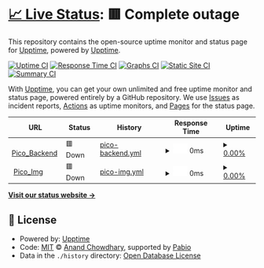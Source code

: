 # [📈 Live Status](https://upptime.github.io/upptime): <!--live status--> **🟥 Complete outage**

This repository contains the open-source uptime monitor and status page for [Upptime](https://upptime.js.org), powered by [Upptime](https://github.com/upptime/upptime).

[![Uptime CI](https://github.com/upptime/upptime/workflows/Uptime%20CI/badge.svg)](https://github.com/upptime/upptime/actions?query=workflow%3A%22Uptime+CI%22)
[![Response Time CI](https://github.com/upptime/upptime/workflows/Response%20Time%20CI/badge.svg)](https://github.com/upptime/upptime/actions?query=workflow%3A%22Response+Time+CI%22)
[![Graphs CI](https://github.com/upptime/upptime/workflows/Graphs%20CI/badge.svg)](https://github.com/upptime/upptime/actions?query=workflow%3A%22Graphs+CI%22)
[![Static Site CI](https://github.com/upptime/upptime/workflows/Static%20Site%20CI/badge.svg)](https://github.com/upptime/upptime/actions?query=workflow%3A%22Static+Site+CI%22)
[![Summary CI](https://github.com/upptime/upptime/workflows/Summary%20CI/badge.svg)](https://github.com/upptime/upptime/actions?query=workflow%3A%22Summary+CI%22)

With [Upptime](https://upptime.js.org), you can get your own unlimited and free uptime monitor and status page, powered entirely by a GitHub repository. We use [Issues](https://github.com/upptime/upptime/issues) as incident reports, [Actions](https://github.com/upptime/upptime/actions) as uptime monitors, and [Pages](https://upptime.github.io/upptime) for the status page.

<!--start: status pages-->
<!-- This summary is generated by Upptime (https://github.com/upptime/upptime) -->
<!-- Do not edit this manually, your changes will be overwritten -->
<!-- prettier-ignore -->
| URL | Status | History | Response Time | Uptime |
| --- | ------ | ------- | ------------- | ------ |
| <img alt="" src="https://icons.duckduckgo.com/ip3/pico.cloudlan.space.ico" height="13"> [Pico_Backend](https://pico.cloudlan.space) | 🟥 Down | [pico-backend.yml](https://github.com/Lyc0430/pico_status/commits/HEAD/history/pico-backend.yml) | <details><summary><img alt="Response time graph" src="./graphs/pico-backend/response-time-week.png" height="20"> 0ms</summary><br><a href="https://lyc0430.github.io/history/pico-backend"><img alt="Response time 1170" src="https://img.shields.io/endpoint?url=https%3A%2F%2Fraw.githubusercontent.com%2FLyc0430%2Fpico_status%2FHEAD%2Fapi%2Fpico-backend%2Fresponse-time.json"></a><br><a href="https://lyc0430.github.io/history/pico-backend"><img alt="24-hour response time 0" src="https://img.shields.io/endpoint?url=https%3A%2F%2Fraw.githubusercontent.com%2FLyc0430%2Fpico_status%2FHEAD%2Fapi%2Fpico-backend%2Fresponse-time-day.json"></a><br><a href="https://lyc0430.github.io/history/pico-backend"><img alt="7-day response time 0" src="https://img.shields.io/endpoint?url=https%3A%2F%2Fraw.githubusercontent.com%2FLyc0430%2Fpico_status%2FHEAD%2Fapi%2Fpico-backend%2Fresponse-time-week.json"></a><br><a href="https://lyc0430.github.io/history/pico-backend"><img alt="30-day response time 0" src="https://img.shields.io/endpoint?url=https%3A%2F%2Fraw.githubusercontent.com%2FLyc0430%2Fpico_status%2FHEAD%2Fapi%2Fpico-backend%2Fresponse-time-month.json"></a><br><a href="https://lyc0430.github.io/history/pico-backend"><img alt="1-year response time 1170" src="https://img.shields.io/endpoint?url=https%3A%2F%2Fraw.githubusercontent.com%2FLyc0430%2Fpico_status%2FHEAD%2Fapi%2Fpico-backend%2Fresponse-time-year.json"></a></details> | <details><summary><a href="https://lyc0430.github.io/history/pico-backend">0.00%</a></summary><a href="https://lyc0430.github.io/history/pico-backend"><img alt="All-time uptime 44.23%" src="https://img.shields.io/endpoint?url=https%3A%2F%2Fraw.githubusercontent.com%2FLyc0430%2Fpico_status%2FHEAD%2Fapi%2Fpico-backend%2Fuptime.json"></a><br><a href="https://lyc0430.github.io/history/pico-backend"><img alt="24-hour uptime 0.00%" src="https://img.shields.io/endpoint?url=https%3A%2F%2Fraw.githubusercontent.com%2FLyc0430%2Fpico_status%2FHEAD%2Fapi%2Fpico-backend%2Fuptime-day.json"></a><br><a href="https://lyc0430.github.io/history/pico-backend"><img alt="7-day uptime 0.00%" src="https://img.shields.io/endpoint?url=https%3A%2F%2Fraw.githubusercontent.com%2FLyc0430%2Fpico_status%2FHEAD%2Fapi%2Fpico-backend%2Fuptime-week.json"></a><br><a href="https://lyc0430.github.io/history/pico-backend"><img alt="30-day uptime 0.00%" src="https://img.shields.io/endpoint?url=https%3A%2F%2Fraw.githubusercontent.com%2FLyc0430%2Fpico_status%2FHEAD%2Fapi%2Fpico-backend%2Fuptime-month.json"></a><br><a href="https://lyc0430.github.io/history/pico-backend"><img alt="1-year uptime 44.23%" src="https://img.shields.io/endpoint?url=https%3A%2F%2Fraw.githubusercontent.com%2FLyc0430%2Fpico_status%2FHEAD%2Fapi%2Fpico-backend%2Fuptime-year.json"></a></details>
| <img alt="" src="https://icons.duckduckgo.com/ip3/pico.cloudlan.space.ico" height="13"> [Pico_Img](https://pico.cloudlan.space/media/f3cd1b310a55b3198859224805a98226cffc177d-320.jpg) | 🟥 Down | [pico-img.yml](https://github.com/Lyc0430/pico_status/commits/HEAD/history/pico-img.yml) | <details><summary><img alt="Response time graph" src="./graphs/pico-img/response-time-week.png" height="20"> 0ms</summary><br><a href="https://lyc0430.github.io/history/pico-img"><img alt="Response time 753" src="https://img.shields.io/endpoint?url=https%3A%2F%2Fraw.githubusercontent.com%2FLyc0430%2Fpico_status%2FHEAD%2Fapi%2Fpico-img%2Fresponse-time.json"></a><br><a href="https://lyc0430.github.io/history/pico-img"><img alt="24-hour response time 0" src="https://img.shields.io/endpoint?url=https%3A%2F%2Fraw.githubusercontent.com%2FLyc0430%2Fpico_status%2FHEAD%2Fapi%2Fpico-img%2Fresponse-time-day.json"></a><br><a href="https://lyc0430.github.io/history/pico-img"><img alt="7-day response time 0" src="https://img.shields.io/endpoint?url=https%3A%2F%2Fraw.githubusercontent.com%2FLyc0430%2Fpico_status%2FHEAD%2Fapi%2Fpico-img%2Fresponse-time-week.json"></a><br><a href="https://lyc0430.github.io/history/pico-img"><img alt="30-day response time 0" src="https://img.shields.io/endpoint?url=https%3A%2F%2Fraw.githubusercontent.com%2FLyc0430%2Fpico_status%2FHEAD%2Fapi%2Fpico-img%2Fresponse-time-month.json"></a><br><a href="https://lyc0430.github.io/history/pico-img"><img alt="1-year response time 753" src="https://img.shields.io/endpoint?url=https%3A%2F%2Fraw.githubusercontent.com%2FLyc0430%2Fpico_status%2FHEAD%2Fapi%2Fpico-img%2Fresponse-time-year.json"></a></details> | <details><summary><a href="https://lyc0430.github.io/history/pico-img">0.00%</a></summary><a href="https://lyc0430.github.io/history/pico-img"><img alt="All-time uptime 9.97%" src="https://img.shields.io/endpoint?url=https%3A%2F%2Fraw.githubusercontent.com%2FLyc0430%2Fpico_status%2FHEAD%2Fapi%2Fpico-img%2Fuptime.json"></a><br><a href="https://lyc0430.github.io/history/pico-img"><img alt="24-hour uptime 0.00%" src="https://img.shields.io/endpoint?url=https%3A%2F%2Fraw.githubusercontent.com%2FLyc0430%2Fpico_status%2FHEAD%2Fapi%2Fpico-img%2Fuptime-day.json"></a><br><a href="https://lyc0430.github.io/history/pico-img"><img alt="7-day uptime 0.00%" src="https://img.shields.io/endpoint?url=https%3A%2F%2Fraw.githubusercontent.com%2FLyc0430%2Fpico_status%2FHEAD%2Fapi%2Fpico-img%2Fuptime-week.json"></a><br><a href="https://lyc0430.github.io/history/pico-img"><img alt="30-day uptime 0.00%" src="https://img.shields.io/endpoint?url=https%3A%2F%2Fraw.githubusercontent.com%2FLyc0430%2Fpico_status%2FHEAD%2Fapi%2Fpico-img%2Fuptime-month.json"></a><br><a href="https://lyc0430.github.io/history/pico-img"><img alt="1-year uptime 9.97%" src="https://img.shields.io/endpoint?url=https%3A%2F%2Fraw.githubusercontent.com%2FLyc0430%2Fpico_status%2FHEAD%2Fapi%2Fpico-img%2Fuptime-year.json"></a></details>

<!--end: status pages-->

[**Visit our status website →**](https://upptime.github.io/upptime)

## 📄 License

- Powered by: [Upptime](https://github.com/upptime/upptime)
- Code: [MIT](./LICENSE) © [Anand Chowdhary](https://anandchowdhary.com), supported by [Pabio](https://pabio.com)
- Data in the `./history` directory: [Open Database License](https://opendatacommons.org/licenses/odbl/1-0/)
